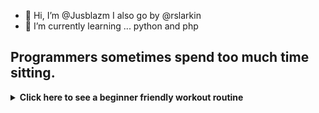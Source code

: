 - 👋 Hi, I’m @Jusblazm I also go by @rslarkin
- 🌱 I’m currently learning ... python and php

<!---
Jusblazm/Jusblazm is a ✨ special ✨ repository because its `README.md` (this file) appears on your GitHub profile.
You can click the Preview link to take a look at your changes.
--->

## Programmers sometimes spend too much time sitting.

<details>
<summary><b>Click here to see a beginner friendly workout routine</b></summary>
<br>

# Weekly Exercise Routine

## Day 1: Cardio and Core
- **Warm-up (10-15 minutes):** Brisk walking or light jogging.
- **Cardio (30-45 minutes):** Choose one or a combination of activities like brisk walking, cycling, swimming, or using a cardio machine (treadmill, elliptical).
- **Core Exercises (15-20 minutes):** Planks, crunches, leg raises, and bicycle crunches. Perform each exercise for 2-3 sets of 12-15 repetitions.
- **Cool Down (5-10 minutes):** Stretching exercises focusing on the core muscles.

<details>
<summary><b>Click here to see some cooldown exercises</b></summary>

> ### Standing Forward Fold:
> Stand with feet hip-width apart.
> 
> Slowly bend forward at the hips, letting your upper body hang loosely.
>
> Hold onto elbows or reach for your toes if comfortable.
>
> Hold for 20-30 seconds, focusing on breathing deeply.

> ### Child's Pose:
    >> Kneel on the floor with toes together and knees apart.
    >
    >> Lower your hips towards your heels and extend your arms forward, resting your forehead on the floor or a yoga block.
    >
    >> Hold for 20-30 seconds, breathing deeply into your lower back and hips.

> ### Seated Spinal Twist:
    >> Sit on the floor with legs extended in front of you.
    >
    >> Bend your right knee and cross it over your left leg, placing your foot flat on the floor.
    >
    >> Twist your torso to the right, placing your left elbow on the outside of your right knee.
    >
    >>Hold for 20-30 seconds, then switch sides.

> ### Cat-Cow Stretch:
    >> Start on your hands and knees in a tabletop position.
    >    
    >> Inhale as you arch your back, dropping your belly towards the floor and lifting your head and tailbone (Cow Pose).
    >
    >> Exhale as you round your spine, tucking your chin towards your chest and pressing into the floor with your hands (Cat Pose).
    >
    >> Repeat this flowing movement for 30-60 seconds, coordinating with your breath.

</details>

## Day 2: Strength Training

- **Warm-up (10-15 minutes):** Jumping jacks, high knees, or a brisk walk.
- **Full Body Strength Training (30-45 minutes):** Use bodyweight exercises such as squats, lunges, push-ups, and rows. Aim for 2-3 sets of 12-15 repetitions for each exercise.
- **Core Exercises (10-15 minutes):** Repeat core exercises from Day 1 or include additional exercises like side planks and stability ball exercises.
- **Cool Down (5-10 minutes):** Gentle stretching focusing on all major muscle groups.

<details>
<summary><b>Click here to see some cooldown exercises</b></summary>

> ### Hip Flexor Stretch:
    >> Kneel on your right knee, with your left foot in front and knee bent at 90 degrees.
    >
    >> Shift your weight forward slightly, feeling a stretch in the front of your right hip.
    >
    >> Hold for 20-30 seconds, then switch sides.

> ### Chest Opener Stretch:
    >> Stand tall with feet hip-width apart.
    >
    >> Clasp your hands behind your back and gently straighten your arms, lifting your chest and squeezing your shoulder blades together.
    >
    >> Hold for 20-30 seconds, breathing deeply.

> ### Figure 4 Stretch:
    >> Lie on your back with knees bent and feet flat on the floor.
    >
    >> Cross your right ankle over your left knee, forming a figure 4 shape with your legs.
    >
    >> Reach your hands around your left thigh and gently pull towards your chest.
    >
    >> Hold for 20-30 seconds, then switch sides.

> ### Hamstring Stretch:
    >> Sit on the floor with your right leg extended and left leg bent, sole of the left foot against your inner right thigh.
    >
    >> Lean forward from your hips, reaching towards your right foot.
    >
    >> Hold for 20-30 seconds, then switch legs.

</details>

## Day 3: Active Recovery

- **Low-intensity Activity (30-60 minutes):** Gentle walking, yoga, or stretching exercises to promote recovery and flexibility. This can also include activities like swimming or light cycling.
- **Foam Rolling (10-15 minutes):** Use a foam roller to massage and release tension in muscles.

## Day 4: Cardio and Core

- Follow the same structure as Day 1.

## Day 5: Strength Training

- Follow the same structure as Day 2.

## Day 6: Flexibility and Mobility

- **Dynamic Stretching (10-15 minutes):** Perform dynamic stretches to improve flexibility and mobility.

<details>
<summary><b>Click here to some dynamic stretches</b></summary>

> ### Leg Swings:
    >> Stand tall with feet hip-width apart and hold onto a stable surface for balance (like a wall or chair).
    >
    >> Swing one leg forward and backward in a controlled manner, gradually increasing the range of motion.
    >
    >> Perform 10-15 swings on each leg.

> ### Arm Circles:
    >> Stand with feet shoulder-width apart and extend your arms out to the sides at shoulder height.
    >
    >> Make small circles with your arms, gradually increasing the size of the circles.
    >
    >> Perform 10-15 circles forward and then 10-15 circles backward.

> ### High Knees:
    >> Stand tall with feet hip-width apart.
    >
    >> Lift one knee towards your chest, then quickly switch to lift the other knee.
    >
    >> Continue alternating knees, aiming to bring them as high as comfortable.
    >
    >> Perform 20-30 repetitions (10-15 on each side).

> ### Walking Lunges:
    >> Take a step forward with your right leg and lower your body until both knees are bent at a 90-degree angle (or as far as comfortable).
    >
    >> Push off your right foot to bring your left leg forward into the next lunge.
    >
    >> Continue walking forward with alternating lunges for about 10-15 lunges on each leg.

> ### Hip Circles:
    >> Stand with feet hip-width apart and place your hands on your hips.
    >
    >> Make slow circles with your hips, focusing on a full range of motion.
    >
    >> Perform 10-15 circles in one direction, then switch to the other direction.

> ### Torso Twists:
    >> Stand with feet hip-width apart and arms extended out to the sides.
    >
    >> Twist your torso to the right, bringing your left hand across your body to touch your right hand.
    >
    >> Return to center and then twist to the left, bringing your right hand across your body to touch your left hand.
    >
    >> Continue alternating twists for 10-15 repetitions on each side.

</details>

- **Yoga or Pilates (30-45 minutes):** Focus on poses or exercises that engage core muscles and improve flexibility.

<details>
<summary><b>Click here to see some yoga poses</b></summary>

> ### Mountain Pose (Tadasana):
    >> Stand tall with feet hip-width apart, arms at your sides.
    >
    >> Engage your thighs, lift your chest, and relax your shoulders.
    >
    >> Hold for 30 seconds to 1 minute, focusing on steady breathing.

> ### Downward Facing Dog (Adho Mukha Svanasana):
    >> Start on your hands and knees (Tabletop position).
    >
    >> Lift your hips up and back, straightening your legs to form an inverted V shape.
    >
    >> Press your palms into the mat and let your head hang freely between your arms.
    >
    >> Hold for 30 seconds to 1 minute, breathing deeply.

> ### Warrior I (Virabhadrasana I):
    >> From Downward Facing Dog, step your right foot forward between your hands.
    >
    >> Rotate your left heel down and angle it slightly outward.
    >
    >> Inhale and lift your torso, raising your arms overhead with palms facing each other.
    >
    >> Bend your right knee to a 90-degree angle (or as comfortable), keeping your left leg straight and strong.
    >
        >> Hold for 30 seconds to 1 minute, then switch sides.

> ### Tree Pose (Vrksasana):
    >> Stand with feet hip-width apart.
    >
    >> Shift your weight onto your left foot, bend your right knee, and place the sole of your right foot on the inner left thigh (or calf, avoiding the knee).
    >
    >> Bring your hands to prayer position at your chest or extend them overhead.
    >
    >> Find a focal point to help with balance and hold for 30 seconds to 1 minute, then switch sides.

> ### Child's Pose (Balasana):
    >> Kneel on the floor, touching your big toes together and sit on your heels.
    >
    >> Slowly lower your torso forward, bringing your forehead to rest on the mat and extending your arms in front of you or alongside your body.
    >
    >> Hold for 1-2 minutes, focusing on deep breathing and relaxation.

> ### Cat-Cow Stretch (Marjaryasana-Bitilasana):
    >> Start on your hands and knees in a tabletop position.
    >
    >> Inhale as you arch your back, dropping your belly towards the floor and lifting your head and tailbone (Cow Pose).
    >
    >> Exhale as you round your spine, tucking your chin towards your chest and pressing into the floor with your hands (Cat Pose).
    >
    >> Flow between these two poses for 1-2 minutes, coordinating with your breath.

</details>

## Day 7: Rest

 - **Rest and Recovery:** Allow your body to recover fully from the week's activities.
</details>

